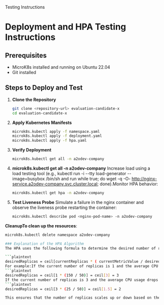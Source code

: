 Testing Instructions
# Deployment and HPA Testing Instructions

## Prerequisites
- MicroK8s installed and running on Ubuntu 22.04
- Git installed

## Steps to Deploy and Test

1. **Clone the Repository**
   ```bash
   git clone <repository-url> evaluation-candidate-x
   cd evaluation-candidate-x

2. **Apply Kubernetes Manifests**
   ```bash
   microk8s.kubectl apply -f namespace.yaml
   microk8s.kubectl apply -f deployment.yaml
   microk8s.kubectl apply -f hpa.yaml

3. **Verify Deployment**
   ```bash
   microk8s.kubectl get all -n a2odev-company

4. **microk8s.kubectl get all -n a2odev-company**
   Increase load using a load testing tool (e.g., kubectl run -i --tty load-generator --image=busybox /bin/sh and run while true; do wget -q -O- http://nginx-service.a2odev-company.svc.cluster.local; done).Monitor HPA behavior:
   
   ```bash
   microk8s.kubectl get hpa -n a2odev-company

5. **Test Liveness Probe**
   Simulate a failure in the nginx container and observe the liveness probe restarting the container:
   ```bash
   microk8s.kubectl describe pod <nginx-pod-name> -n a2odev-company

**CleanupTo clean up the resources**:
```bash
microk8s.kubectl delete namespace a2odev-company

### Explanation of the HPA Algorithm
The HPA uses the following formula to determine the desired number of replicas:

```plaintext
desiredReplicas = ceil[currentReplicas * ( currentMetricValue / desiredMetricValue )]
For example:If the current number of replicas is 1 and the average CPU usage is 150%, the desired number of replicas would be:
```plaintext
desiredReplicas = ceil[1 * (150 / 50)] = ceil[3] = 3
If the current number of replicas is 3 and the average CPU usage drops to 25%, the desired number of replicas would be:
```plaintext
desiredReplicas = ceil[3 * (25 / 50)] = ceil[1.5] = 2

This ensures that the number of replicas scales up or down based on the current load, maintaining optimal performance and resource utilization.By following these steps, you will have a fully functional HPA setup for your web server on a MicroK8s cluster, meeting all the specified criteria.
   
